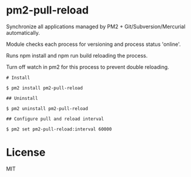 # pm2-pull-reload

Synchronize all applications managed by PM2 + Git/Subversion/Mercurial automatically.

Module checks each process for versioning and process status 'online'. 

Runs npm install and npm run build reloading the process.

Turn off watch in pm2 for this process to prevent double reloading.

```
# Install

$ pm2 install pm2-pull-reload

## Uninstall

$ pm2 uninstall pm2-pull-reload

## Configure pull and reload interval

$ pm2 set pm2-pull-reload:interval 60000
```

# License

MIT